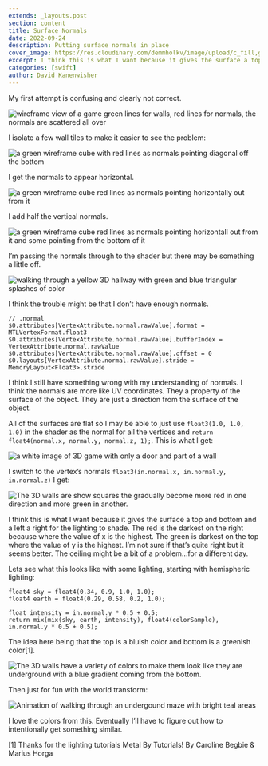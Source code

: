 ```yaml
---
extends: _layouts.post
section: content
title: Surface Normals
date: 2022-09-24
description: Putting surface normals in place
cover_image: https://res.cloudinary.com/demmholkv/image/upload/c_fill,g_auto,h_250,w_970/b_rgb:000000,e_gradient_fade,y_-0.5/v1664066859/blog/normals-all-over.jpg
excerpt: I think this is what I want because it gives the surface a top and bottom and a left a right for the lighting to shade. The red is the darkest on the right because where the value of x is the highest.
categories: [swift]
author: David Kanenwisher
---
```


My first attempt is confusing and clearly not correct.

![wireframe view of a game green lines for walls, red lines for normals, the normals are scattered all over](https://res.cloudinary.com/demmholkv/image/upload/q_80,h_400/v1664066859/blog/normals-all-over.jpg "normals all over")

I isolate a few wall tiles to make it easier to see the problem:

![a green wireframe cube with red lines as normals pointing diagonal off the bottom](https://res.cloudinary.com/demmholkv/image/upload/q_80,h_400/v1664066675/blog/isolate-normals.jpg "isolate normals")

I get the normals to appear horizontal.

![a green wireframe cube red lines as normals pointing horizontally out from it](https://res.cloudinary.com/demmholkv/image/upload/q_80,h_400/v1664067851/blog/horizontal-normals.jpg "horizontal normals")

I add half the vertical normals.

![a green wireframe cube red lines as normals pointing horizontall out from it and some pointing from the bottom of it](https://res.cloudinary.com/demmholkv/image/upload/q_80,h_400/v1664068066/blog/vertical-normals.jpg "vertical normals")

I’m passing the normals through to the shader but there may be something a little off.

![walking through a yellow 3D hallway with green and blue triangular splashes of color](https://res.cloudinary.com/demmholkv/image/upload/q_80,h_400/v1664068670/blog/yellow-hall.gif "bright yellow hall")

I think the trouble might be that I don’t have enough normals.

```
// .normal
$0.attributes[VertexAttribute.normal.rawValue].format = MTLVertexFormat.float3
$0.attributes[VertexAttribute.normal.rawValue].bufferIndex = VertexAttribute.normal.rawValue
$0.attributes[VertexAttribute.normal.rawValue].offset = 0
$0.layouts[VertexAttribute.normal.rawValue].stride = MemoryLayout<Float3>.stride
```

I think I still have something wrong with my understanding of normals. I think the normals are more like UV coordinates. They a property of the surface of the object. They are just a direction from the surface of the object.

All of the surfaces are flat so I may be able to just use `float3(1.0, 1.0, 1.0)` in the shader as the normal for all the vertices and `return float4(normal.x, normal.y, normal.z, 1);`. This is what I get:

![a white image of 3D game with only a door and part of a wall](https://res.cloudinary.com/demmholkv/image/upload/q_80,h_400/v1664069123/blog/all-white.jpg "all white")

I switch to the vertex’s normals `float3(in.normal.x, in.normal.y, in.normal.z)` I get:

![The 3D walls are show squares the gradually become more red in one direction and more green in another.](https://res.cloudinary.com/demmholkv/image/upload/q_80,h_400/v1664069643/blog/green-and-red-walls.jpg "green and red walls")

I think this is what I want because it gives the surface a top and bottom and a left a right for the lighting to shade. The red is the darkest on the right because where the value of x is the highest. The green is darkest on the top where the value of y is the highest. I’m not sure if that’s quite right but it seems better. The ceiling might be a bit of a problem...for a different day.

Lets see what this looks like with some lighting, starting with hemispheric lighting:

```
float4 sky = float4(0.34, 0.9, 1.0, 1.0);
float4 earth = float4(0.29, 0.58, 0.2, 1.0);

float intensity = in.normal.y * 0.5 + 0.5;
return mix(mix(sky, earth, intensity), float4(colorSample), in.normal.y * 0.5 + 0.5);
```

The idea here being that the top is a bluish color and bottom is a greenish color[1].

![The 3D walls have a variety of colors to make them look like they are underground with a blue gradient coming from the bottom.](https://res.cloudinary.com/demmholkv/image/upload/q_80,h_400/v1664070152/blog/hemispheric-lighting.jpg "hemispheric lighting")

Then just for fun with the world transform:

![Animation of walking through an undergound maze with bright teal areas](https://res.cloudinary.com/demmholkv/image/upload/q_80,h_400/v1664070637/blog/hemispheric-lighting-world-transform.gif "hemispheric lighting world transform")

I love the colors from this. Eventually I’ll have to figure out how to intentionally get something similar.


[1] Thanks for the lighting tutorials Metal By Tutorials! By Caroline Begbie & Marius Horga
